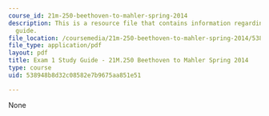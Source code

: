 ```yaml
---
course_id: 21m-250-beethoven-to-mahler-spring-2014
description: This is a resource file that contains information regarding exam 1 study
  guide.
file_location: /coursemedia/21m-250-beethoven-to-mahler-spring-2014/538948b8d32c08582e7b9675aa851e51_MIT21M_250S14_Quiz1Guide.pdf
file_type: application/pdf
layout: pdf
title: Exam 1 Study Guide - 21M.250 Beethoven to Mahler Spring 2014
type: course
uid: 538948b8d32c08582e7b9675aa851e51

---
```

None